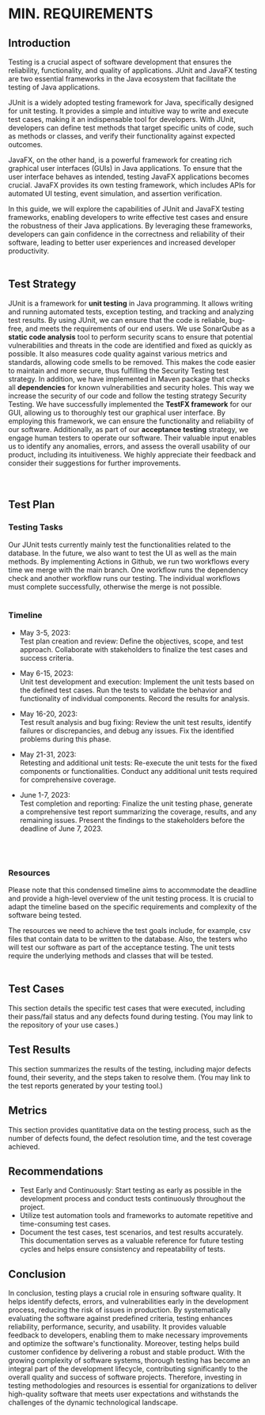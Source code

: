 # MIN. REQUIREMENTS
## Introduction
Testing is a crucial aspect of software development that ensures the reliability, functionality, and quality of applications. JUnit and JavaFX testing are two essential frameworks in the Java ecosystem that facilitate the testing of Java applications.

JUnit is a widely adopted testing framework for Java, specifically designed for unit testing. It provides a simple and intuitive way to write and execute test cases, making it an indispensable tool for developers. With JUnit, developers can define test methods that target specific units of code, such as methods or classes, and verify their functionality against expected outcomes.

JavaFX, on the other hand, is a powerful framework for creating rich graphical user interfaces (GUIs) in Java applications. To ensure that the user interface behaves as intended, testing JavaFX applications becomes crucial. JavaFX provides its own testing framework, which includes APIs for automated UI testing, event simulation, and assertion verification.

In this guide, we will explore the capabilities of JUnit and JavaFX testing frameworks, enabling developers to write effective test cases and ensure the robustness of their Java applications. By leveraging these frameworks, developers can gain confidence in the correctness and reliability of their software, leading to better user experiences and increased developer productivity.
</br> 
</br> 

## Test Strategy
<!--We have implemented functional and non-functional test types so far. Functional test types include unit tests, which are an example of black box testing technique, as they only check for equality of output variables with predefined parameters.-->
JUnit is a framework for **unit testing** in Java programming. It allows writing and running automated tests, exception testing, and tracking and analyzing test results. By using JUnit, we can ensure that the code is reliable, bug-free, and meets the requirements of our end users.
We use SonarQube as a **static code analysis** tool to perform security scans to ensure that potential vulnerabilities and threats in the code are identified and fixed as quickly as possible. It also measures code quality against various metrics and standards, allowing code smells to be removed. This makes the code easier to maintain and more secure, thus fulfilling the Security Testing test strategy.
In addition, we have implemented in Maven package that checks all **dependencies** for known vulnerabilities and security holes. This way we increase the security of our code and follow the testing strategy Security Testing.
We have successfully implemented the **TestFX framework** for our GUI, allowing us to thoroughly test our graphical user interface. By employing this framework, we can ensure the functionality and reliability of our software.
Additionally, as part of our **acceptance testing** strategy, we engage human testers to operate our software. Their valuable input enables us to identify any anomalies, errors, and assess the overall usability of our product, including its intuitiveness. We highly appreciate their feedback and consider their suggestions for further improvements.  
</br> 
</br> 

## Test Plan
<!--This section outlines the specific testing tasks, timelines, and resources required to achieve the testing objectives.-->
### Testing Tasks
Our JUnit tests currently mainly test the functionalities related to the database. In the future, we also want to test the UI as well as the main methods. 
By implementing Actions in Github, we run two workflows every time we merge with the main branch. One workflow runs the dependency check and another workflow runs our testing. The individual workflows must complete successfully, otherwise the merge is not possible.
</br> 
</br> 

### Timeline
- May 3-5, 2023:  
        Test plan creation and review: Define the objectives, scope, and test approach. Collaborate with stakeholders to finalize the test cases and success criteria.

- May 6-15, 2023:  
        Unit test development and execution: Implement the unit tests based on the defined test cases. Run the tests to validate the behavior and functionality of individual components. Record the results for analysis.

- May 16-20, 2023:  
        Test result analysis and bug fixing: Review the unit test results, identify failures or discrepancies, and debug any issues. Fix the identified problems during this phase.

- May 21-31, 2023:  
        Retesting and additional unit tests: Re-execute the unit tests for the fixed components or functionalities. Conduct any additional unit tests required for comprehensive coverage.

- June 1-7, 2023:  
        Test completion and reporting: Finalize the unit testing phase, generate a comprehensive test report summarizing the coverage, results, and any remaining issues. Present the findings to the stakeholders before the deadline of June 7, 2023.
</br> 
</br> 

### Resources
Please note that this condensed timeline aims to accommodate the deadline and provide a high-level overview of the unit testing process. It is crucial to adapt the timeline based on the specific requirements and complexity of the software being tested.  

The resources we need to achieve the test goals include, for example, csv files that contain data to be written to the database. Also, the testers who will test our software as part of the acceptance testing. The unit tests require the underlying methods and classes that will be tested.
</br> 
</br> 

## Test Cases
This section details the specific test cases that were executed, including their pass/fail status and any defects found during testing. (You may link to the repository of your use cases.)

## Test Results
This section summarizes the results of the testing, including major defects found, their severity, and the steps taken to resolve them. (You may link to the test reports generated by your testing tool.)

## Metrics
This section provides quantitative data on the testing process, such as the number of defects found, the defect resolution time, and the test coverage achieved.

## Recommendations
* Test Early and Continuously: Start testing as early as possible in the development process and conduct tests continuously throughout the project.
* Utilize test automation tools and frameworks to automate repetitive and time-consuming test cases.
* Document the test cases, test scenarios, and test results accurately. This documentation serves as a valuable reference for future testing cycles and helps ensure consistency and repeatability of tests.

## Conclusion
In conclusion, testing plays a crucial role in ensuring software quality. It helps identify defects, errors, and vulnerabilities early in the development process, reducing the risk of issues in production. By systematically evaluating the software against predefined criteria, testing enhances reliability, performance, security, and usability. It provides valuable feedback to developers, enabling them to make necessary improvements and optimize the software's functionality. Moreover, testing helps build customer confidence by delivering a robust and stable product. With the growing complexity of software systems, thorough testing has become an integral part of the development lifecycle, contributing significantly to the overall quality and success of software projects. Therefore, investing in testing methodologies and resources is essential for organizations to deliver high-quality software that meets user expectations and withstands the challenges of the dynamic technological landscape.
